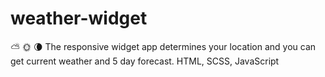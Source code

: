 # weather-widget
:partly_sunny: :sun_with_face: :waning_crescent_moon: The responsive widget app determines your location and you can get current weather and 5 day forecast.  HTML, SCSS, JavaScript
